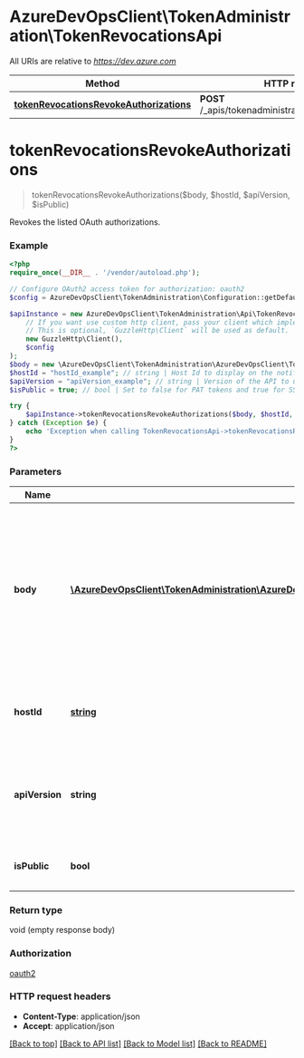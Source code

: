 # AzureDevOpsClient\TokenAdministration\TokenRevocationsApi

All URIs are relative to *https://dev.azure.com*

Method | HTTP request | Description
------------- | ------------- | -------------
[**tokenRevocationsRevokeAuthorizations**](TokenRevocationsApi.md#tokenRevocationsRevokeAuthorizations) | **POST** /_apis/tokenadministration/tokenrevocations | 


# **tokenRevocationsRevokeAuthorizations**
> tokenRevocationsRevokeAuthorizations($body, $hostId, $apiVersion, $isPublic)



Revokes the listed OAuth authorizations.

### Example
```php
<?php
require_once(__DIR__ . '/vendor/autoload.php');

// Configure OAuth2 access token for authorization: oauth2
$config = AzureDevOpsClient\TokenAdministration\Configuration::getDefaultConfiguration()->setAccessToken('YOUR_ACCESS_TOKEN');

$apiInstance = new AzureDevOpsClient\TokenAdministration\Api\TokenRevocationsApi(
    // If you want use custom http client, pass your client which implements `GuzzleHttp\ClientInterface`.
    // This is optional, `GuzzleHttp\Client` will be used as default.
    new GuzzleHttp\Client(),
    $config
);
$body = new \AzureDevOpsClient\TokenAdministration\AzureDevOpsClient\TokenAdministration\Model\TokenAdministrationRevocation(); // \AzureDevOpsClient\TokenAdministration\AzureDevOpsClient\TokenAdministration\Model\TokenAdministrationRevocation | The list of objects containing the authorization IDs of the OAuth authorizations, such as session tokens retrieved by listed a users PATs, that should be revoked.
$hostId = "hostId_example"; // string | Host Id to display on the notification page to manage tokens.
$apiVersion = "apiVersion_example"; // string | Version of the API to use.  This should be set to '6.0-preview.1' to use this version of the api.
$isPublic = true; // bool | Set to false for PAT tokens and true for SSH tokens.

try {
    $apiInstance->tokenRevocationsRevokeAuthorizations($body, $hostId, $apiVersion, $isPublic);
} catch (Exception $e) {
    echo 'Exception when calling TokenRevocationsApi->tokenRevocationsRevokeAuthorizations: ', $e->getMessage(), PHP_EOL;
}
?>
```

### Parameters

Name | Type | Description  | Notes
------------- | ------------- | ------------- | -------------
 **body** | [**\AzureDevOpsClient\TokenAdministration\AzureDevOpsClient\TokenAdministration\Model\TokenAdministrationRevocation**](../Model/TokenAdministrationRevocation.md)| The list of objects containing the authorization IDs of the OAuth authorizations, such as session tokens retrieved by listed a users PATs, that should be revoked. |
 **hostId** | [**string**](../Model/.md)| Host Id to display on the notification page to manage tokens. |
 **apiVersion** | **string**| Version of the API to use.  This should be set to &#39;6.0-preview.1&#39; to use this version of the api. |
 **isPublic** | **bool**| Set to false for PAT tokens and true for SSH tokens. | [optional]

### Return type

void (empty response body)

### Authorization

[oauth2](../../README.md#oauth2)

### HTTP request headers

 - **Content-Type**: application/json
 - **Accept**: application/json

[[Back to top]](#) [[Back to API list]](../../README.md#documentation-for-api-endpoints) [[Back to Model list]](../../README.md#documentation-for-models) [[Back to README]](../../README.md)

